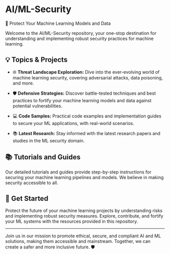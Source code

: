 # AI/ML-Security 

🔐 Protect Your Machine Learning Models and Data

Welcome to the AI/ML-Security repository, your one-stop destination for understanding and implementing robust security practices for machine learning. 

## :bulb: Topics & Projects

- 🌐 **Threat Landscape Exploration:** Dive into the ever-evolving world of machine learning security, covering adversarial attacks, data poisoning, and more.

- 🛡️ **Defensive Strategies:** Discover battle-tested techniques and best practices to fortify your machine learning models and data against potential vulnerabilities.

- 💻 **Code Samples:** Practical code examples and implementation guides to secure your ML applications, with real-world scenarios.

- 📚 **Latest Research:** Stay informed with the latest research papers and studies in the ML security domain.

## :books: Tutorials and Guides

Our detailed tutorials and guides provide step-by-step instructions for securing your machine learning pipelines and models. We believe in making security accessible to all.

## :rocket: Get Started

Protect the future of your machine learning projects by understanding risks and implementing robust security measures. Explore, contribute, and fortify your ML systems with the resources provided in this repository.

---

Join us in our mission to promote ethical, secure, and compliant AI and ML solutions, making them accessible and mainstream. Together, we can create a safer and more inclusive future. :shield:


